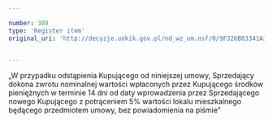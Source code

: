 ```yaml
---

number: 389
type: 'Register item'
original_uri: 'http://decyzje.uokik.gov.pl/nd_wz_um.nsf/0/9F326B83341A3B6CC12572DD00329531?OpenDocument'


---
```


„W przypadku odstąpienia Kupującego od niniejszej umowy, Sprzedający dokona zwrotu nominalnej wartości wpłaconych przez Kupującego środków pieniężnych w terminie 14 dni od daty wprowadzenia przez Sprzedającego nowego Kupującego z potrąceniem 5% wartości lokalu mieszkalnego będącego przedmiotem umowy, bez powiadomienia na piśmie”
